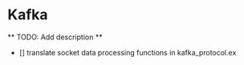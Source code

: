 Kafka
=====

** TODO: Add description **
- [] translate socket data processing functions in kafka_protocol.ex
